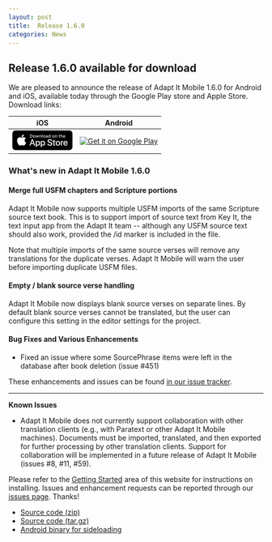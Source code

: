 ```yaml
---
layout: post
title:  Release 1.6.0
categories: News
---
```


## Release 1.6.0 available for download

We are pleased to announce the release of Adapt It Mobile 1.6.0 for Android and iOS, available today through the Google Play store and Apple Store. Download links:

| iOS        | Android           |
|:-------------:|:-------------:| 
| <a href='https://itunes.apple.com/us/app/adapt-it-mobile/id1031605993?ls=1&mt=8'><img alt='Download on the App Store' src='https://raw.githubusercontent.com/adapt-it/adapt-it-mobile/gh-pages/assets/img/Download_on_the_App_Store_Badge_US-UK_RGB_blk_092917.png' /></a>     | <a href='https://play.google.com/store/apps/details?id=org.adaptit.adaptitmobile'><img alt='Get it on Google Play' height='60' width='155' src='https://play.google.com/intl/en_us/badges/images/generic/en_badge_web_generic.png'/></a> |

### What's new in Adapt It Mobile 1.6.0

#### Merge full USFM chapters and Scripture portions

Adapt It Mobile now supports multiple USFM imports of the same Scripture source text book. This is to support import of source text from Key It, the text input app from the Adapt It team -- although any USFM source text should also work, provided the /id marker is included in the file.

Note that multiple imports of the same source verses will remove any translations for the duplicate verses. Adapt It Mobile will warn the user before importing duplicate USFM files.

#### Empty / blank source verse handling

Adapt It Mobile now displays blank source verses on separate lines. By default blank source verses cannot be translated, but the user can configure this setting in the editor settings for the project.

#### Bug Fixes and Various Enhancements

- Fixed an issue where some SourcePhrase items were left in the database after book deletion (issue #451)

These enhancements and issues can be found [in our issue tracker](https://github.com/adapt-it/adapt-it-mobile/milestone/37?closed=1).

---

**Known Issues**

- Adapt It Mobile does not currently support collaboration with other translation clients (e.g., with Paratext or other Adapt It Mobile machines). Documents must be imported, translated, and then exported for further processing by other translation clients. Support for collaboration will be implemented in a future release of Adapt It Mobile (issues #8, #11, #59).

Please refer to the [Getting Started](https://adapt-it.github.io/adapt-it-mobile/getstarted/) area of this website for instructions on installing. Issues and enhancement requests can be reported through our [issues page](https://github.com/adapt-it/adapt-it-mobile/issues). Thanks!

- [Source code (zip)](https://github.com/adapt-it/adapt-it-mobile/archive/1.6.0.zip)
- [Source code (tar.gz)](https://github.com/adapt-it/adapt-it-mobile/archive/1.6.0.tar.gz)
- [Android binary for sideloading](https://github.com/adapt-it/adapt-it-mobile/releases/download/v1.6.0/app-release.36.apk)


